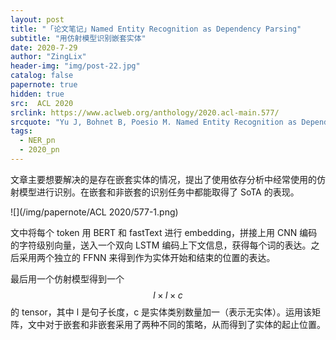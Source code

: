 ```yaml
---
layout: post
title: "「论文笔记」Named Entity Recognition as Dependency Parsing"
subtitle: "用仿射模型识别嵌套实体"
date: 2020-7-29
author: "ZingLix"
header-img: "img/post-22.jpg"
catalog: false
papernote: true
hidden: true
src:  ACL 2020
srclink: https://www.aclweb.org/anthology/2020.acl-main.577/
srcquote: "Yu J, Bohnet B, Poesio M. Named Entity Recognition as Dependency Parsing[J]. arXiv preprint arXiv:2005.07150, 2020."
tags:
  - NER_pn
  - 2020_pn
---
```


文章主要想要解决的是存在嵌套实体的情况，提出了使用依存分析中经常使用的仿射模型进行识别。在嵌套和非嵌套的识别任务中都能取得了 SoTA 的表现。

![](/img/papernote/ACL 2020/577-1.png)

文中将每个 token 用 BERT 和 fastText 进行 embedding，拼接上用 CNN 编码的字符级别向量，送入一个双向 LSTM 编码上下文信息，获得每个词的表达。之后采用两个独立的 FFNN 来得到作为实体开始和结束的位置的表达。

最后用一个仿射模型得到一个 $$ l \times l \times c$$ 的 tensor，其中 l 是句子长度，c 是实体类别数量加一（表示无实体）。运用该矩阵，文中对于嵌套和非嵌套采用了两种不同的策略，从而得到了实体的起止位置。